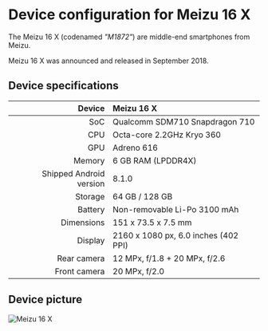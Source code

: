 

Device configuration for Meizu 16 X
==============

The Meizu 16 X (codenamed _"M1872"_) are middle-end smartphones from Meizu.

Meizu 16 X was announced and released in September 2018.

## Device specifications

| Device       | Meizu 16 X                             |
| -----------: | :------------------------------------- |
| SoC          | Qualcomm SDM710 Snapdragon 710         |
| CPU          | Octa-core 2.2GHz Kryo 360              |
| GPU          | Adreno 616                             |
| Memory       | 6 GB RAM (LPDDR4X)                     |
| Shipped Android version | 8.1.0                       |
| Storage      | 64 GB / 128 GB                         |
| Battery      | Non-removable Li-Po 3100 mAh           |
| Dimensions   | 151 x 73.5 x 7.5 mm                    |
| Display      | 2160 x 1080 px, 6.0 inches (402 PPI)   |
| Rear camera  | 12 MPx, f/1.8 + 20 MPx, f/2.6          |
| Front camera | 20 MPx, f/2.0                          |

## Device picture

![Meizu 16 X](https://www3.res.meizu.com/static/cn/16x/spec/images/phone-blue_205c805.png "Meizu 16 X")
